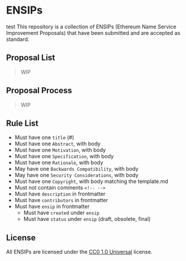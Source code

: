 # ENSIPs

test
This repository is a collection of ENSIPs (Ethereum Name Service Improvement Proposals) that have been submitted and are accepted as standard.

## Proposal List

> WIP

## Proposal Process

> WIP

## Rule List

- Must have one `title` (#)
- Must have one `Abstract`, with body
- Must have one `Motivation`, with body
- Must have one `Specification`, with body
- Must have one `Rationale`, with body
- May have one `Backwards Compatibility`, with body
- May have one `Security Considerations`, with body
- Must have one `Copyright`, with body matching the template.md
- Must not contain comments `<!-- -->`
- Must have `description` in frontmatter
- Must have `contributors` in frontmatter
- Must have `ensip` in frontmatter
  - Must have `created` under `ensip`
  - Must have `status` under `ensip` (draft, obsolete, final)

## License

All ENSIPs are licensed under the [CC0 1.0 Universal](https://creativecommons.org/publicdomain/zero/1.0/) license.
